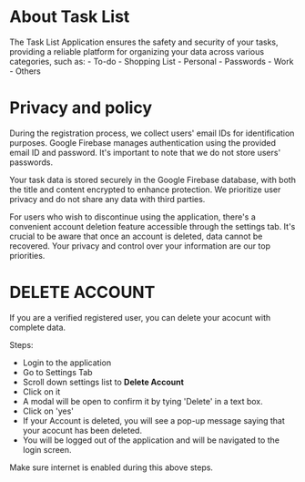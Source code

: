 <h1>About Task List</h1>
The Task List Application ensures the safety and security of your tasks, providing a reliable platform for organizing your data across various categories, such as:
- To-do
- Shopping List
- Personal
- Passwords
- Work
- Others

<h1>Privacy and policy</h1>
During the registration process, we collect users' email IDs for identification purposes. Google Firebase manages authentication using the provided email ID and password. It's important to note that we do not store users' passwords.

Your task data is stored securely in the Google Firebase database, with both the title and content encrypted to enhance protection. We prioritize user privacy and do not share any data with third parties.

For users who wish to discontinue using the application, there's a convenient account deletion feature accessible through the settings tab. It's crucial to be aware that once an account is deleted, data cannot be recovered. Your privacy and control over your information are our top priorities.

<h1>DELETE ACCOUNT</h1>

If you are a verified registered user, you can delete your acocunt with complete data.

Steps:
- Login to the application
- Go to Settings Tab
- Scroll down settings list to **Delete Account**
- Click on it
- A modal will be open to confirm it by tying 'Delete' in a text box.
- Click on 'yes'
- If your Account is deleted, you will see a pop-up message saying that your acocunt has been deleted.
- You will be logged out of the application and will be navigated to the login screen. 

Make sure internet is enabled during this above steps.


 
